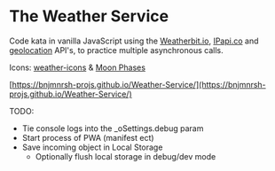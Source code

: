 # The Weather Service

Code kata in vanilla JavaScript using the [Weatherbit.io](https://developer.nytimes.com/), [IPapi.co](https://IPapi.co/) and [geolocation](https://developer.mozilla.org/en-US/docs/Web/API/Geolocation_API) API's, to practice multiple asynchronous calls.

Icons: [weather-icons](https://erikflowers.github.io/weather-icons/) & [Moon Phases](https://www.flaticon.com/packs/moon-phase-3)

[https://bnjmnrsh-projs.github.io/Weather-Service/](https://bnjmnrsh-projs.github.io/Weather-Service/)

TODO:
* Tie console logs into the _oSettings.debug param
* Start process of PWA (manifest ect)
* Save incoming object in Local Storage
    * Optionally flush local storage in debug/dev mode